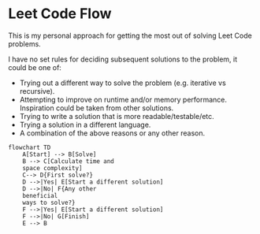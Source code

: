 # Leet Code Flow

This is my personal approach for getting the most out of solving Leet Code problems.

I have no set rules for deciding subsequent solutions to the problem, it could be one of:
- Trying out a different way to solve the problem (e.g. iterative vs recursive).
- Attempting to improve on runtime and/or memory performance. Inspiration could be taken from other solutions.
- Trying to write a solution that is more readable/testable/etc.
- Trying a solution in a different language.
- A combination of the above reasons or any other reason.

```mermaid
flowchart TD
    A[Start] --> B[Solve]
    B --> C[Calculate time and
    space complexity]
    C--> D{First solve?}
    D -->|Yes| E[Start a different solution]
    D -->|No| F{Any other
    beneficial
    ways to solve?}
    F -->|Yes| E[Start a different solution]
    F -->|No| G[Finish]
    E --> B
```